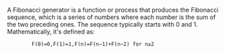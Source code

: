 A Fibonacci generator is a function or process that produces the Fibonacci sequence, which is a series of numbers where each number is the sum of the two preceding ones. 
The sequence typically starts with 0 and 1.
Mathematically, it's defined as:

            F(0)=0,F(1)=1,F(n)=F(n−1)+F(n−2) for n≥2
